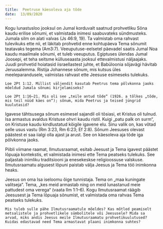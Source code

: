 ```yaml
---
title:  Peetruse käesoleva aja tõde
date:  13/09/2020
---
```


Kogu lunastusloo jooksul on Jumal korduvalt saatnud prohvetliku Sõna kaudu erilise sõnumi, et valmistada inimesi saabuvateks sündmusteks. Jumala silm on alati valvas (Js 46:9, 19). Ta valmistab oma rahvast tulevikuks ette nii, et läkitab prohvetid enne kohtupäeva Tema sõnumit teatavaks tegema (Am3:7). Veeuputuse-eelsetel päevadel saatis Jumal Noa kaudu maailmale sõnumi, et tuleb veeuputus. Egiptuses ülendas Jumal Joosepi, et teha seitsme külluseaasta jooksul ettevalmistusi näljaajaks. Juudi prohvetid hoiatasid iisraellastest juhte, et Babüloonia sõjavägi hävitab Jeruusalemma. Ristija Johannese sõnum, mis kutsus üles meeleparandusele, valmistas rahvast ette Jeesuse esimeseks tulekuks.

`Loe 2Pt 1:12. Millist väljendit kasutab Peetrus tema põlvkonna jaoks mõeldud Jumala sõnumi kirjelamiseks?`

`Loe 2Pt 1:16–21. Mis oli see „teile antud tõde“ (1926. a tõlkes „tõde, mis teil nüüd käes on“); sõnum, mida Peetrus ja teised jüngrid kuulutasid?`

Igavese tähtsusega sõnum esimesel sajandil oli tõsiasi, et Kristus oli tulnud. Isa armastus avaldus Kristuse ohvri kaudu ristil. Kuigi „patu palk on surm“, on Kristuse kaudu kindlustatud kõigile igavene elu. Sinu valik on, kas võtad selle usus vastu (Rm 3:23, Rm 6:23; Ef 2:8). Sõnum Jeesuses olevast päästest ei saa iialgi olla ajast ja arust. See on käesoleva aja tõde iga põlvkonna jaoks.

Piibli viimane raamat, Ilmutusraamat, esitab Jeesust ja Tema igavest päästet lõpuaja kontekstis, et valmistada inimesi ette Tema peatseks tulekuks. See paljastab inimliku traditsiooni ja enesekeskse religioossuse valskuse. Ilmutusraamatu algusest lõpuni paistab välja Jeesus ja Tema töö inimkonna heaks.

Jeesus on oma Isa iseloomu õige tunnistaja. Tema on „maa kuningate valitseja“. Tema, „kes meid armastab ning on meid lunastanud meie pattudest oma verega“ (vaata Ilm 1:1–6). Kogu Ilmutusraamat räägib Jeesusest ja Tema lõpuaja sõnumist, et valmistada oma rahvas Tema peatseks tulekuks.

`Mis tuleb sulle pähe Ilmutusraamatule mõeldes? Kas mõtled peamiselt metsalistele ja prohvetlikele sümbolitele või Jeesusele? Mida sa arvad, miks andis Jeesus meile Ilmutusraamatu prohvetikuulutused? Kuidas edastavad need Tema armastavat plaani inimkonna suhtes?`